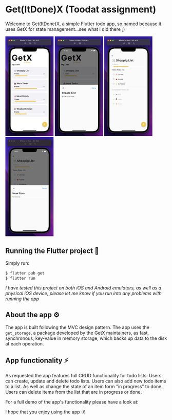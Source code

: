 # Get(ItDone)X (Toodat assignment)
Welcome to Get(ItDone)X, a simple Flutter todo app, so named because it uses GetX for state management...see what I did there ;)
<p float="left">
 <img src="screenshot1.png" width="150" />
 <img src="screenshot2.png" width="150" />
 <img src="screenshot3.png" width="150" />
 <img src="screenshot4.png" width="150" />
</p>

## Running the Flutter project 🔧
Simply run:
```
$ flutter pub get
$ flutter run
```
_I have tested this project on both iOS and Android emulators, as well as a physical iOS device, please let me know if you run into any problems with running the app_
## About the app ⚙️
The app is built following the MVC design pattern. The app uses the ```get_storage```, a package developed by the GetX maintainers, as fast, synchronous, key-value in memory storage, which backs up data to the disk at each operation. 
## App functionality ⚡️
As requested the app features full CRUD functionality for todo lists. 
Users can create, update and delete todo lists. Users can also add new todo items to a list. As well as change the state of an item form "in progress" to done. Users can delete items from the list that are in progress or done. 

For a full demo of the app's functionality please have a look at: 

I hope that you enjoy using the app :)!
